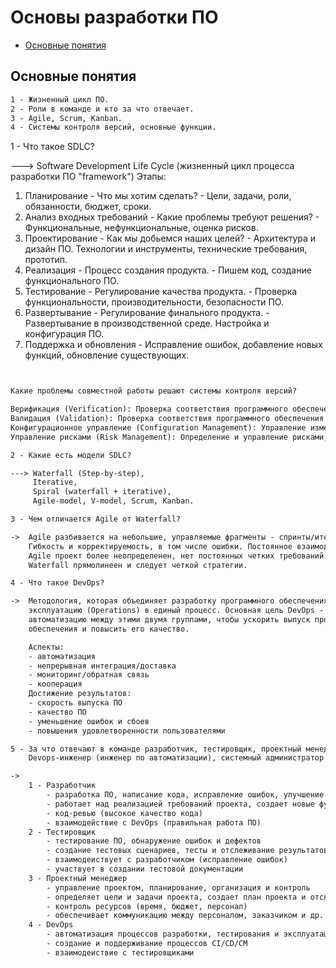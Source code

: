 # Основы разработки ПО

* [Основные понятия](#основные-понятия)

## <a id="основные-понятия">Основные понятия</a>

```txt
1 - Жизненный цикл ПО.
2 - Роли в команде и кто за что отвечает.
3 - Agile, Scrum, Kanban.
4 - Системы контроля версий, основные функции.
```

1 - Что такое SDLC?

---> Software Development Life Cycle (жизненный цикл процесса разработки ПО "framework")
Этапы:
1. Планирование - Что мы хотим сделать?
        - Цели, задачи, роли, обязанности, бюджет, сроки.
2. Анализ входных требований - Какие проблемы требуют решения?
        - Функциональные, нефункциональные, оценка рисков.
3. Проектирование - Как мы добьемся наших целей?
        - Архитектура и дизайн ПО. Технологии и инструменты, технические требования, прототип.
4. Реализация - Процесс создания продукта.
        - Пишем код, создание функционального ПО.
5. Тестирование - Регулирование качества продукта.
        - Проверка функциональности, производительности, безопасности ПО.
6. Развертывание - Регулирование финального продукта.
        - Развертывание в производственной среде. Настройка и конфигурация ПО.
7. Поддержка и обновления
        - Исправление ошибок, добавление новых функций, обновление существующих.

```txt


Какие проблемы совместной работы решают системы контроля версий?

Верификация (Verification): Проверка соответствия программного обеспечения требованиям и спецификациям.
Валидация (Validation): Проверка соответствия программного обеспечения ожиданиям и потребностям пользователей.
Конфигурационное управление (Configuration Management): Управление изменениями в программном обеспечении и его компонентах.
Управление рисками (Risk Management): Определение и управление рисками, связанными с разработкой программного обеспечения.
```

```txt
2 - Какие есть модели SDLC?

---> Waterfall (Step-by-step), 
     Iterative, 
     Spiral (waterfall + iterative), 
     Agile-model, V-model, Scrum, Kanban.
```

```txt
3 - Чем отличается Agile от Waterfall?

->  Agile разбивается на небольшие, управляемые фрагменты - спринты/итерации. 
    Гибкость и корректируемость, в том числе ошибки. Постоянное взаимодействие - обратная связь. 
    Agile проект более неопределенен, нет постоянных четких требований. 
    Waterfall прямолинеен и следует четкой стратегии.
```

```txt
4 - Что такое DevOps?

->  Методология, которая объединяет разработку программного обеспечения (Development) и 
    эксплуатацию (Operations) в единый процесс. Основная цель DevOps - улучшить сотрудничество и 
    автоматизацию между этими двумя группами, чтобы ускорить выпуск программного 
    обеспечения и повысить его качество.

    Аспекты:
    - автоматизация
    - непрерывная интеграция/доставка
    - мониторинг/обратная связь
    - кооперация
    Достижение результатов:
    - скорость выпуска ПО
    - качество ПО
    - уменьшение ошибок и сбоев
    - повышения удовлетворенности пользователями
```

```txt
5 - За что отвечают в команде разработчик, тестировщик, проектный менеджер, 
    Devops-инженер (инженер по автоматизации), системный администратор (инженер по эксплуатации)?

->
    1 - Разработчик
        - разработка ПО, написание кода, исправление ошибок, улучшение кода
        - работает над реализацией требований проекта, создает новые функции
        - код-ревью (высокое качество кода)
        - взаимодействие с DevOps (правильная работа ПО)
    2 - Тестировщик
        - тестирование ПО, обнаружение ошибок и дефектов 
        - создание тестовых сценариев, тесты и отслеживание результатов
        - взаимодеиствует с разработчиком (исправление ошибок)
        - участвует в создании тестовой документации
    3 - Проектный менеджер
        - управление проектом, планирование, организация и контроль
        - определяет цели и задачи проекта, создает план проекта и отслеживание прогресса
        - контроль ресурсов (время, бюджет, персонал)
        - обеспечивает коммуникацию между персоналом, заказчиком и др. сторонами 
    4 - DevOps
        - автоматизация процессов разработки, тестирования и эксплуатации ПО
        - создание и поддерживание процессов CI/CD/CM
        - взаимодеиствие с тестировщиками
```

```txt

```

```txt

```

```txt

```

```txt

```

```txt

```

```txt

```

```txt

```

```txt

```

```txt

```

```txt

```
